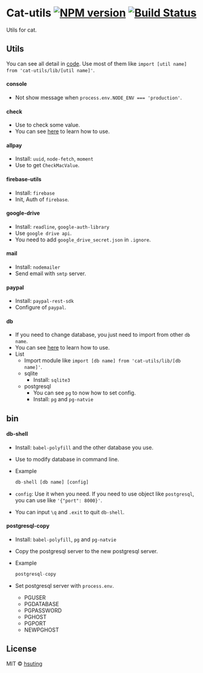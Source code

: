 # Cat-utils [![NPM version][npm-image]][npm-url] [![Build Status][travis-image]][travis-url]
Utils for cat.

## Utils
You can see all detail in [code](./src). Use most of them like `import [util name] from 'cat-utils/lib/[util name]'`.

#### console
- Not show message when `process.env.NODE_ENV === 'production'`.

#### check
- Use to check some value.
- You can see [here](./test/check.js) to learn how to use.

#### allpay
- Install: `uuid`, `node-fetch`, `moment`
- Use to get `CheckMacValue`.

#### firebase-utils
- Install: `firebase`
- Init, Auth of `firebase`.

#### google-drive
- Install: `readline`, `google-auth-library`
- Use `google drive api`.
- You need to add `google_drive_secret.json` in `.ignore`.

#### mail
- Install: `nodemailer`
- Send email with `smtp` server.

#### paypal
- Install: `paypal-rest-sdk`
- Configure of `paypal`.

#### db
- If you need to change database, you just need to import from other `db name`.
- You can see [here](./test/db.js) to learn how to use.
- List
  - Import module like `import [db name] from 'cat-utils/lib/[db name]'`.
  - sqlite
    - Install: `sqlite3`
  - postgresql
    - You can see `pg` to now how to set config.
    - Install: `pg` and `pg-natvie`

## bin
#### db-shell
- Install: `babel-polyfill` and the other database you use.
- Use to modify database in command line.
- Example

  ```js
  db-shell [db name] [config]
  ```

- `config`: Use it when you need. If you need to use object like `postgresql`, you can use like `'{"port": 8000}'`.
- You can input `\q` and `.exit` to quit `db-shell`.

#### postgresql-copy
- Install: `babel-polyfill`, `pg` and `pg-natvie`
- Copy the postgresql server to the new postgresql server.
- Example

  ```js
  postgresql-copy
  ```

- Set postgresql server with `process.env`.
  - PGUSER
  - PGDATABASE
  - PGPASSWORD
  - PGHOST
  - PGPORT
  - NEWPGHOST

## License
MIT © [hsuting](http://hsuting.com)

[npm-image]: https://badge.fury.io/js/cat-utils.svg
[npm-url]: https://www.npmjs.com/package/cat-utils
[travis-image]: https://travis-ci.org/HsuTing/cat-utils.svg?branch=master
[travis-url]: https://travis-ci.org/HsuTing/cat-utils
